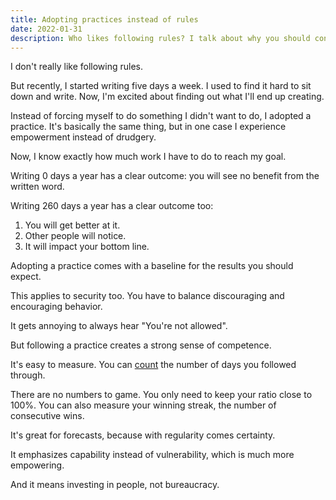 ```yaml
---
title: Adopting practices instead of rules
date: 2022-01-31
description: Who likes following rules? I talk about why you should consider adopting practices instead of discouraging behaviours.
---
```


I don't really like following rules. 

But recently, I started writing five days a week. I used to find it hard to sit down and write.
Now, I'm excited about finding out what I'll end up creating.

Instead of forcing myself to do something I didn't want to do, I adopted a practice. It's basically the same thing, but in one case I experience empowerment instead of drudgery.

Now, I know exactly how much work I have to do to reach my goal.

Writing 0 days a year has a clear outcome: you will see no benefit from the written word.

Writing 260 days a year has a clear outcome too:

1. You will get better at it.
2. Other people will notice.
3. It will impact your bottom line.

Adopting a practice comes with a baseline for the results you should expect.

This applies to security too. You have to balance discouraging and encouraging behavior.

It gets annoying to always hear "You're not allowed".

But following a practice creates a strong sense of competence.

It's easy to measure. You can [count](/blog/on-counting) the number of days you followed through. 

There are no numbers to game. You only need to keep your ratio close to 100%. 
You can also measure your winning streak, the number of consecutive wins.

It's great for forecasts, because with regularity comes certainty.

It emphasizes capability instead of vulnerability, which is much more empowering.

And it means investing in people, not bureaucracy.

